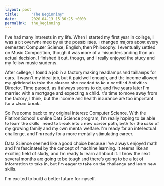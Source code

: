 ```yaml
---
layout: post
title:      "The Beginning"
date:       2020-04-13 15:36:25 +0000
permalink:  the_beginning
---
```


I've had many interests in my life. When I started my first year in college, I was a bit overwhelmed by all the possibilities. I changed majors about every semester: Computer Science, English, then Philosophy. I eventually settled on Music Composition, though it was more of a misunderstanding than an actual decision. I finished it out, though, and I really enjoyed the study and my fellow music students.

After college, I found a job in a factory making headlamps and taillamps for cars. It wasn't my ideal job, but it paid  well enough, and the income allowed my girlfriend to take the classes she needed to be a certified Activities Director. Time passed, as it always seems to do, and five years later I'm married with a mortgage and expecting a child. It's time to move away from the factory, I think, but the income and health insurance are too important for a clean break.

So I've come back to my original interest: Computer Science. With the Flatiron School's online Data Science program, I'm really hoping to be able to learn the skills I need to break into a new career path, both for the sake of my growing family and my own mental welfare. I'm ready for an intellectual challenge, and I'm ready for a more mentally stimulating career.

Data Science seemed like a good choice because I've always enjoyed math and I'm fascinated by the concept of machine learning. It seems like an exciting field of study, and I'm ready to learn all about it. I know the next several months are going to be tough and there's going to be a lot of information to take in, but I'm eager to take on the challenge and learn new skills.

I'm excited to build a better future for myself.

